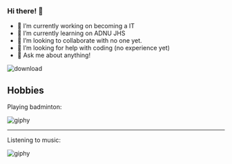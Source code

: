 ### Hi there! 👋

- 🔭 I’m currently working on becoming a IT
- 🌱 I’m currently learning on ADNU JHS
- 👯 I’m looking to collaborate with no one yet.
- 🤔 I’m looking for help with coding (no experience yet)
- 💬 Ask me about anything!

![download](https://user-images.githubusercontent.com/118177418/203189160-d8447f2a-d633-428b-9260-8b1adc6ec430.jpg)

## Hobbies
Playing badminton:

![giphy](https://user-images.githubusercontent.com/118177418/203190175-0ec00724-2f7f-425a-b322-d5ff0c91fb6e.gif)

---

Listening to music:

![giphy](https://user-images.githubusercontent.com/118177418/203194690-08453fc4-7018-419f-8e46-2d2c8a8e7c54.gif)



